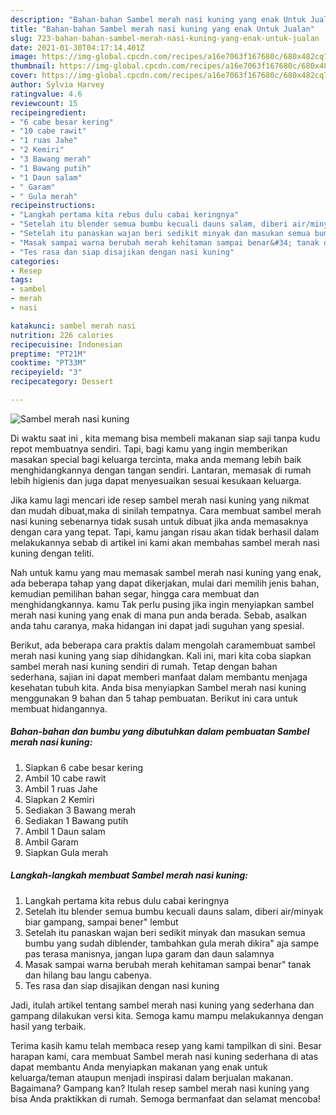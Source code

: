 ```yaml
---
description: "Bahan-bahan Sambel merah nasi kuning yang enak Untuk Jualan"
title: "Bahan-bahan Sambel merah nasi kuning yang enak Untuk Jualan"
slug: 723-bahan-bahan-sambel-merah-nasi-kuning-yang-enak-untuk-jualan
date: 2021-01-30T04:17:14.401Z
image: https://img-global.cpcdn.com/recipes/a16e7063f167680c/680x482cq70/sambel-merah-nasi-kuning-foto-resep-utama.jpg
thumbnail: https://img-global.cpcdn.com/recipes/a16e7063f167680c/680x482cq70/sambel-merah-nasi-kuning-foto-resep-utama.jpg
cover: https://img-global.cpcdn.com/recipes/a16e7063f167680c/680x482cq70/sambel-merah-nasi-kuning-foto-resep-utama.jpg
author: Sylvia Harvey
ratingvalue: 4.6
reviewcount: 15
recipeingredient:
- "6 cabe besar kering"
- "10 cabe rawit"
- "1 ruas Jahe"
- "2 Kemiri"
- "3 Bawang merah"
- "1 Bawang putih"
- "1 Daun salam"
- " Garam"
- " Gula merah"
recipeinstructions:
- "Langkah pertama kita rebus dulu cabai keringnya"
- "Setelah itu blender semua bumbu kecuali dauns salam, diberi air/minyak biar gampang, sampai bener&#34; lembut"
- "Setelah itu panaskan wajan beri sedikit minyak dan masukan semua bumbu yang sudah diblender, tambahkan gula merah dikira&#34; aja sampe pas terasa manisnya, jangan lupa garam dan daun salamnya"
- "Masak sampai warna berubah merah kehitaman sampai benar&#34; tanak dan hilang bau langu cabenya."
- "Tes rasa dan siap disajikan dengan nasi kuning"
categories:
- Resep
tags:
- sambel
- merah
- nasi

katakunci: sambel merah nasi 
nutrition: 226 calories
recipecuisine: Indonesian
preptime: "PT21M"
cooktime: "PT33M"
recipeyield: "3"
recipecategory: Dessert

---
```



![Sambel merah nasi kuning](https://img-global.cpcdn.com/recipes/a16e7063f167680c/680x482cq70/sambel-merah-nasi-kuning-foto-resep-utama.jpg)

Di waktu  saat ini , kita memang bisa membeli makanan siap saji tanpa kudu repot membuatnya sendiri. Tapi, bagi kamu yang ingin memberikan masakan special bagi keluarga tercinta, maka anda memang lebih baik menghidangkannya dengan tangan sendiri. Lantaran, memasak di rumah lebih higienis dan juga dapat menyesuaikan sesuai kesukaan keluarga.

Jika kamu lagi mencari ide resep sambel merah nasi kuning yang nikmat dan mudah dibuat,maka di sinilah tempatnya. Cara membuat sambel merah nasi kuning  sebenarnya tidak susah untuk dibuat jika anda memasaknya dengan cara yang tepat. Tapi, kamu jangan risau akan tidak berhasil dalam melakukannya 
sebab di artikel ini kami akan membahas sambel merah nasi kuning dengan teliti.  



Nah untuk kamu yang mau memasak sambel merah nasi kuning yang enak, ada beberapa tahap yang dapat dikerjakan, mulai dari memilih jenis bahan, kemudian pemilihan bahan segar, hingga cara membuat dan menghidangkannya. kamu Tak perlu pusing jika ingin menyiapkan sambel merah nasi kuning yang enak di mana pun anda berada. Sebab, asalkan anda  tahu caranya, maka hidangan ini dapat jadi suguhan yang spesial.

Berikut, ada beberapa cara praktis  dalam mengolah caramembuat sambel merah nasi kuning yang siap dihidangkan. Kali ini, mari kita coba siapkan sambel merah nasi kuning sendiri di rumah. Tetap dengan bahan sederhana, sajian ini dapat memberi manfaat dalam membantu menjaga kesehatan tubuh kita. Anda bisa menyiapkan Sambel merah nasi kuning menggunakan 9 bahan dan 5 tahap pembuatan. Berikut ini cara untuk membuat hidangannya.

<!--inarticleads1-->

##### Bahan-bahan dan bumbu yang dibutuhkan dalam pembuatan Sambel merah nasi kuning:

1. Siapkan 6 cabe besar kering
1. Ambil 10 cabe rawit
1. Ambil 1 ruas Jahe
1. Siapkan 2 Kemiri
1. Sediakan 3 Bawang merah
1. Sediakan 1 Bawang putih
1. Ambil 1 Daun salam
1. Ambil  Garam
1. Siapkan  Gula merah




<!--inarticleads2-->

##### Langkah-langkah membuat Sambel merah nasi kuning:

1. Langkah pertama kita rebus dulu cabai keringnya
1. Setelah itu blender semua bumbu kecuali dauns salam, diberi air/minyak biar gampang, sampai bener&#34; lembut
1. Setelah itu panaskan wajan beri sedikit minyak dan masukan semua bumbu yang sudah diblender, tambahkan gula merah dikira&#34; aja sampe pas terasa manisnya, jangan lupa garam dan daun salamnya
1. Masak sampai warna berubah merah kehitaman sampai benar&#34; tanak dan hilang bau langu cabenya.
1. Tes rasa dan siap disajikan dengan nasi kuning




Jadi, itulah artikel tentang  sambel merah nasi kuning  yang sederhana dan gampang dilakukan versi kita. Semoga kamu mampu melakukannya dengan hasil yang terbaik. 

Terima kasih kamu telah membaca resep yang kami tampilkan di sini. Besar harapan kami, cara membuat  Sambel merah nasi kuning sederhana di atas dapat membantu Anda menyiapkan makanan yang enak untuk keluarga/teman ataupun menjadi inspirasi dalam berjualan makanan. Bagaimana? Gampang kan? Itulah resep sambel merah nasi kuning yang bisa Anda praktikkan di rumah. Semoga bermanfaat dan selamat mencoba!

